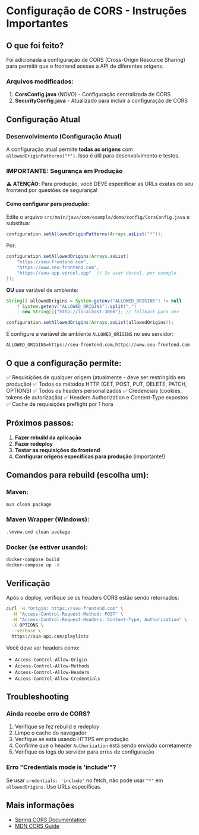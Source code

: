 # Configuração de CORS - Instruções Importantes

## O que foi feito?

Foi adicionada a configuração de CORS (Cross-Origin Resource Sharing) para permitir que o frontend acesse a API de diferentes origens.

### Arquivos modificados:

1. **CorsConfig.java** (NOVO) - Configuração centralizada de CORS
2. **SecurityConfig.java** - Atualizado para incluir a configuração de CORS

## Configuração Atual

### Desenvolvimento (Configuração Atual)
A configuração atual permite **todas as origens** com `allowedOriginPatterns("*")`. Isso é útil para desenvolvimento e testes.

### IMPORTANTE: Segurança em Produção

⚠️ **ATENÇÃO**: Para produção, você DEVE especificar as URLs exatas do seu frontend por questões de segurança!

#### Como configurar para produção:

Edite o arquivo `src/main/java/com/example/demo/config/CorsConfig.java` e substitua:

```java
configuration.setAllowedOriginPatterns(Arrays.asList("*"));
```

Por:

```java
configuration.setAllowedOrigins(Arrays.asList(
    "https://seu-frontend.com",
    "https://www.seu-frontend.com",
    "https://seu-app.vercel.app"  // Se usar Vercel, por exemplo
));
```

**OU** use variável de ambiente:

```java
String[] allowedOrigins = System.getenv("ALLOWED_ORIGINS") != null 
    ? System.getenv("ALLOWED_ORIGINS").split(",")
    : new String[]{"http://localhost:3000"}; // fallback para dev

configuration.setAllowedOrigins(Arrays.asList(allowedOrigins));
```

E configure a variável de ambiente `ALLOWED_ORIGINS` no seu servidor:
```
ALLOWED_ORIGINS=https://seu-frontend.com,https://www.seu-frontend.com
```

## O que a configuração permite:

✅ Requisições de qualquer origem (atualmente - deve ser restringido em produção)
✅ Todos os métodos HTTP (GET, POST, PUT, DELETE, PATCH, OPTIONS)
✅ Todos os headers personalizados
✅ Credenciais (cookies, tokens de autorização)
✅ Headers Authorization e Content-Type expostos
✅ Cache de requisições preflight por 1 hora

## Próximos passos:

1. **Fazer rebuild da aplicação**
2. **Fazer redeploy**
3. **Testar as requisições do frontend**
4. **Configurar origens específicas para produção** (importante!)

## Comandos para rebuild (escolha um):

### Maven:
```bash
mvn clean package
```

### Maven Wrapper (Windows):
```powershell
.\mvnw.cmd clean package
```

### Docker (se estiver usando):
```bash
docker-compose build
docker-compose up -d
```

## Verificação

Após o deploy, verifique se os headers CORS estão sendo retornados:

```bash
curl -H "Origin: https://seu-frontend.com" \
  -H "Access-Control-Request-Method: POST" \
  -H "Access-Control-Request-Headers: Content-Type, Authorization" \
  -X OPTIONS \
  --verbose \
  https://sua-api.com/playlists
```

Você deve ver headers como:
- `Access-Control-Allow-Origin`
- `Access-Control-Allow-Methods`
- `Access-Control-Allow-Headers`
- `Access-Control-Allow-Credentials`

## Troubleshooting

### Ainda recebe erro de CORS?

1. Verifique se fez rebuild e redeploy
2. Limpe o cache do navegador
3. Verifique se está usando HTTPS em produção
4. Confirme que o header `Authorization` está sendo enviado corretamente
5. Verifique os logs do servidor para erros de configuração

### Erro "Credentials mode is 'include'"?

Se usar `credentials: 'include'` no fetch, não pode usar `"*"` em `allowedOrigins`. Use URLs específicas.

## Mais informações

- [Spring CORS Documentation](https://docs.spring.io/spring-framework/docs/current/reference/html/web.html#mvc-cors)
- [MDN CORS Guide](https://developer.mozilla.org/en-US/docs/Web/HTTP/CORS)
